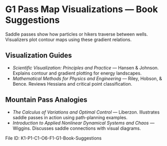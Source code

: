 # G1 Pass Map Visualizations — Book Suggestions

Saddle passes show how particles or hikers traverse between wells. Visualizers plot contour maps using these gradient relations.

## Visualization Guides
* *Scientific Visualization: Principles and Practice* — Hansen & Johnson. Explains contour and gradient plotting for energy landscapes.
* *Mathematical Methods for Physics and Engineering* — Riley, Hobson, & Bence. Reviews Hessians and critical point classification.
## Mountain Pass Analogies
* *The Calculus of Variations and Optimal Control* — Liberzon. Illustrates saddle passes in action using path-planning examples.
* *Introduction to Applied Nonlinear Dynamical Systems and Chaos* — Wiggins. Discusses saddle connections with visual diagrams.

File ID: K1-P1-C1-O6-F1-G1-Book-Suggestions

